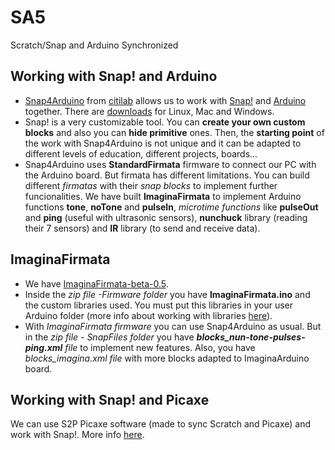 # SA5
Scratch/Snap and Arduino Synchronized

## Working with Snap! and Arduino

  - [Snap4Arduino](http://s4a.cat/snap/) from [citilab](http://citilab.eu/) allows us to work with [Snap!](http://snap.berkeley.edu/) and [Arduino](https://www.arduino.cc/)  together. There are [downloads](http://s4a.cat/snap/#download) for Linux, Mac and Windows.
  - Snap! is a very customizable tool. You can **create your own custom blocks** and also you can **hide primitive** ones. Then, the **starting point** of the work with Snap4Arduino is not unique and it can be adapted to different levels of education, different projects, boards...
  - Snap4Arduino uses **StandardFirmata** firmware to connect our PC with the Arduino board. But firmata has different limitations. You can build different *firmatas* with their *snap blocks* to implement further funcionalities. We have built **ImaginaFirmata** to implement Arduino functions **tone**, **noTone** and **pulseIn**, *microtime functions* like **pulseOut** and **ping** (useful with ultrasonic sensors), **nunchuck** library (reading their 7 sensors) and **IR** library (to send and receive data).

## ImaginaFirmata

  - We have [ImaginaFirmata-beta-0.5](https://github.com/jguille2/SA5/files/254164/ImaginaFirmata0.5.zip).
  - Inside the *zip file -Firmware folder* you have **ImaginaFirmata.ino** and the custom libraries used. You must put this libraries in your user Arduino folder (more info about working with libraries [here](http://www.arduino.cc/en/Guide/Libraries)).
  - With *ImaginaFirmata firmware* you can use Snap4Arduino as usual. But in the *zip file - SnapFiles folder* you have ***blocks_nun-tone-pulses-ping.xml*** *file* to implement new features. Also, you have *blocks_imagina.xml file* with more blocks adapted to ImaginaArduino board.

  
## Working with Snap! and Picaxe

We can use S2P Picaxe software (made to sync Scratch and Picaxe) and work with Snap!. More info [here](https://github.com/jguille2/SA5/blob/master/Picaxe/README.md).
